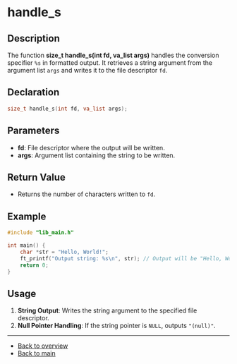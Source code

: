 # handle_s

## Description

The function **size_t handle_s(int fd, va_list args)** handles the conversion specifier `%s` in formatted output. It retrieves a string argument from the argument list `args` and writes it to the file descriptor `fd`.

## Declaration

```c
size_t handle_s(int fd, va_list args);
```

## Parameters

- **fd**: File descriptor where the output will be written.
- **args**: Argument list containing the string to be written.

## Return Value

- Returns the number of characters written to `fd`.

## Example

```c
#include "lib_main.h"

int main() {
    char *str = "Hello, World!";
    ft_printf("Output string: %s\n", str); // Output will be "Hello, World!"
    return 0;
}
```

## Usage

1. **String Output**: Writes the string argument to the specified file descriptor.
2. **Null Pointer Handling**: If the string pointer is `NULL`, outputs `"(null)"`.

---

- [Back to overview](../Overview_about_function.md)
- [Back to main](/)
